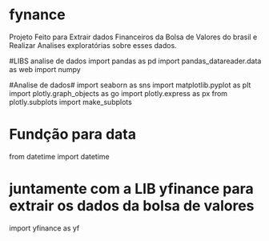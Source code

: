 # fynance
Projeto Feito para Extrair dados Financeiros da Bolsa de Valores do brasil e Realizar Analises exploratórias sobre esses dados.  


#LIBS analise de dados
import pandas as pd
import pandas_datareader.data as web 
import numpy 

#Analise de dados#
import seaborn as sns
import matplotlib.pyplot as plt
import plotly.graph_objects as go 
import plotly.express as px
from plotly.subplots import make_subplots

# Fundção para data
from datetime import datetime

# juntamente com a LIB yfinance para extrair os dados da bolsa de valores
import yfinance as yf
